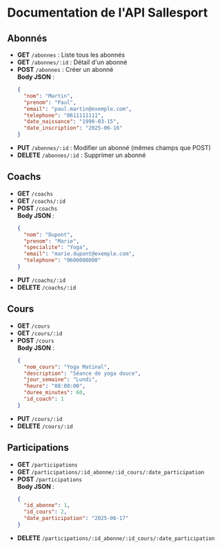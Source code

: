 # Documentation de l'API Sallesport

## Abonnés

- **GET** `/abonnes` : Liste tous les abonnés
- **GET** `/abonnes/:id` : Détail d'un abonné
- **POST** `/abonnes` : Créer un abonné  
  **Body JSON** :  
  ```json
  {
    "nom": "Martin",
    "prenom": "Paul",
    "email": "paul.martin@exemple.com",
    "telephone": "0611111111",
    "date_naissance": "1990-03-15",
    "date_inscription": "2025-06-16"
  }
  ```
- **PUT** `/abonnes/:id` : Modifier un abonné (mêmes champs que POST)
- **DELETE** `/abonnes/:id` : Supprimer un abonné

## Coachs

- **GET** `/coachs`
- **GET** `/coachs/:id`
- **POST** `/coachs`  
  **Body JSON** :  
  ```json
  {
    "nom": "Dupont",
    "prenom": "Marie",
    "specialite": "Yoga",
    "email": "marie.dupont@exemple.com",
    "telephone": "0600000000"
  }
  ```
- **PUT** `/coachs/:id`
- **DELETE** `/coachs/:id`

## Cours

- **GET** `/cours`
- **GET** `/cours/:id`
- **POST** `/cours`  
  **Body JSON** :  
  ```json
  {
    "nom_cours": "Yoga Matinal",
    "description": "Séance de yoga douce",
    "jour_semaine": "Lundi",
    "heure": "08:00:00",
    "duree_minutes": 60,
    "id_coach": 1
  }
  ```
- **PUT** `/cours/:id`
- **DELETE** `/cours/:id`

## Participations

- **GET** `/participations`
- **GET** `/participations/:id_abonne/:id_cours/:date_participation`
- **POST** `/participations`  
  **Body JSON** :  
  ```json
  {
    "id_abonne": 1,
    "id_cours": 2,
    "date_participation": "2025-06-17"
  }
  ```
- **DELETE** `/participations/:id_abonne/:id_cours/:date_participation`